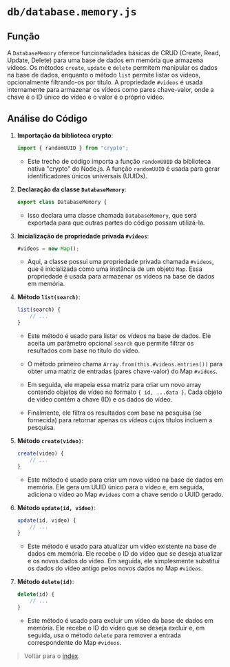 # `db/database.memory.js`

## Função

A `DatabaseMemory` oferece funcionalidades básicas de CRUD (Create, Read, Update, Delete) para uma base de dados em memória que armazena vídeos. Os métodos `create`, `update` e `delete` permitem manipular os dados na base de dados, enquanto o método `list` permite listar os vídeos, opcionalmente filtrando-os por título. A propriedade `#videos` é usada internamente para armazenar os vídeos como pares chave-valor, onde a chave é o ID único do vídeo e o valor é o próprio vídeo.

## Análise do Código

1. **Importação da biblioteca crypto**:

   ```javascript
   import { randomUUID } from "crypto";
   ```

   - Este trecho de código importa a função `randomUUID` da biblioteca nativa "crypto" do Node.js. A função `randomUUID` é usada para gerar identificadores únicos universais (UUIDs).

2. **Declaração da classe `DatabaseMemory`**:

   ```javascript
   export class DatabaseMemory {
   ```

   - Isso declara uma classe chamada `DatabaseMemory`, que será exportada para que outras partes do código possam utilizá-la.

3. **Inicialização de propriedade privada `#videos`**:

   ```javascript
   #videos = new Map();
   ```

   - Aqui, a classe possui uma propriedade privada chamada `#videos`, que é inicializada como uma instância de um objeto `Map`. Essa propriedade é usada para armazenar os vídeos na base de dados em memória.

4. **Método `list(search)`**:

   ```javascript
   list(search) {
       // ...
   }
   ```

   - Este método é usado para listar os vídeos na base de dados. Ele aceita um parâmetro opcional `search` que permite filtrar os resultados com base no título do vídeo.

   - O método primeiro chama `Array.from(this.#videos.entries())` para obter uma matriz de entradas (pares chave-valor) do Map `#videos`.

   - Em seguida, ele mapeia essa matriz para criar um novo array contendo objetos de vídeo no formato `{ id, ...data }`. Cada objeto de vídeo contém a chave (ID) e os dados do vídeo.

   - Finalmente, ele filtra os resultados com base na pesquisa (se fornecida) para retornar apenas os vídeos cujos títulos incluem a pesquisa.

5. **Método `create(video)`**:

   ```javascript
   create(video) {
       // ...
   }
   ```

   - Este método é usado para criar um novo vídeo na base de dados em memória. Ele gera um UUID único para o vídeo e, em seguida, adiciona o vídeo ao Map `#videos` com a chave sendo o UUID gerado.

6. **Método `update(id, video)`**:

   ```javascript
   update(id, video) {
       // ...
   }
   ```

   - Este método é usado para atualizar um vídeo existente na base de dados em memória. Ele recebe o ID do vídeo que se deseja atualizar e os novos dados do vídeo. Em seguida, ele simplesmente substitui os dados do vídeo antigo pelos novos dados no Map `#videos`.

7. **Método `delete(id)`**:

   ```javascript
   delete(id) {
       // ...
   }
   ```

   - Este método é usado para excluir um vídeo da base de dados em memória. Ele recebe o ID do vídeo que se deseja excluir e, em seguida, usa o método `delete` para remover a entrada correspondente do Map `#videos`.

> Voltar para o [index](../../index.md).
